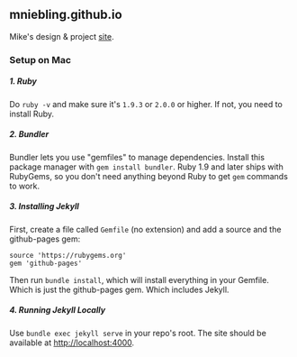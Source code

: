 mniebling.github.io
-------------------

Mike's design & project [site](https://mniebling.github.io).


### Setup on Mac

##### 1. Ruby
Do `ruby -v` and make sure it's `1.9.3` or `2.0.0` or higher. If not, you need to install Ruby.


##### 2. Bundler
Bundler lets you use "gemfiles" to manage dependencies. Install this package manager with `gem install bundler`. Ruby 1.9 and later ships with RubyGems, so you don't need anything beyond Ruby to get `gem` commands to work.


##### 3. Installing Jekyll
First, create a file called `Gemfile` (no extension) and add a source and the github-pages gem:

````
source 'https://rubygems.org'
gem 'github-pages'
````

Then run `bundle install`, which will install everything in your Gemfile. Which is just the github-pages gem. Which includes Jekyll.


##### 4. Running Jekyll Locally
Use `bundle exec jekyll serve` in your repo's root. The site should be available at <http://localhost:4000>.
